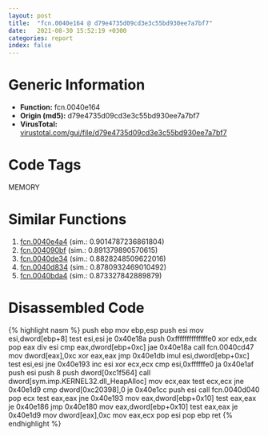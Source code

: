 ```yaml
---
layout: post
title:  "fcn.0040e164 @ d79e4735d09cd3e3c55bd930ee7a7bf7"
date:   2021-08-30 15:52:19 +0300
categories: report
index: false
---
```


# Generic Information
- **Function:** fcn.0040e164
- **Origin (md5):** d79e4735d09cd3e3c55bd930ee7a7bf7
- **VirusTotal:** [virustotal.com/gui/file/d79e4735d09cd3e3c55bd930ee7a7bf7][virustotal_ref]

# Code Tags
<span class="tag" id="MEMORY">MEMORY</span>


# Similar Functions

1. [fcn.0040e4a4][similar_1_ref] (sim.: 0.9014787236861804)
2. [fcn.004090bf][similar_2_ref] (sim.: 0.891379890570615)
3. [fcn.0040de34][similar_3_ref] (sim.: 0.8828248509622016)
4. [fcn.0040d834][similar_4_ref] (sim.: 0.8780932469010492)
5. [fcn.0040bda4][similar_5_ref] (sim.: 0.873327842889879)


# Disassembled Code

{% highlight nasm %}
push ebp
mov ebp,esp
push esi
mov esi,dword[ebp+8]
test esi,esi
je 0x40e18a
push 0xffffffffffffffe0
xor edx,edx
pop eax
div esi
cmp eax,dword[ebp+0xc]
jae 0x40e18a
call fcn.0040cd47
mov dword[eax],0xc
xor eax,eax
jmp 0x40e1db
imul esi,dword[ebp+0xc]
test esi,esi
jne 0x40e193
inc esi
xor ecx,ecx
cmp esi,0xffffffe0
ja 0x40e1af
push esi
push 8
push dword[0xc1f564]
call dword[sym.imp.KERNEL32.dll_HeapAlloc]
mov ecx,eax
test ecx,ecx
jne 0x40e1d9
cmp dword[0xc20398],0
je 0x40e1cc
push esi
call fcn.0040d040
pop ecx
test eax,eax
jne 0x40e193
mov eax,dword[ebp+0x10]
test eax,eax
je 0x40e186
jmp 0x40e180
mov eax,dword[ebp+0x10]
test eax,eax
je 0x40e1d9
mov dword[eax],0xc
mov eax,ecx
pop esi
pop ebp
ret 
{% endhighlight %}


[similar_1_ref]: /report/fcn.0040e4a4@80dd3767d0922df9aac478ac04ef878e
[similar_2_ref]: /report/fcn.004090bf@4326267744437a05544665cc56c88f0d
[similar_3_ref]: /report/fcn.0040de34@fec037c981b84fb9df87dac6521840c9
[similar_4_ref]: /report/fcn.0040d834@5d44fc96ec059e83cbab5efb708e5e9e
[similar_5_ref]: /report/fcn.0040bda4@d5337b9620c223d0a47057760eb166f6
[virustotal_ref]: https://www.virustotal.com/gui/file/d79e4735d09cd3e3c55bd930ee7a7bf7